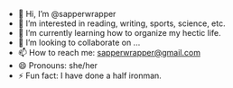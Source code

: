 - 👋 Hi, I’m @sapperwrapper
- 👀 I’m interested in reading, writing, sports, science, etc.
- 🌱 I’m currently learning how to organize my hectic life.
- 💞️ I’m looking to collaborate on ...
- 📫 How to reach me: sapperwrapper@gmail.com
- 😄 Pronouns: she/her
- ⚡ Fun fact: I have done a half ironman.

<!---
sapperwrapper/sapperwrapper is a ✨ special ✨ repository because its `README.md` (this file) appears on your GitHub profile.
You can click the Preview link to take a look at your changes.
--->
